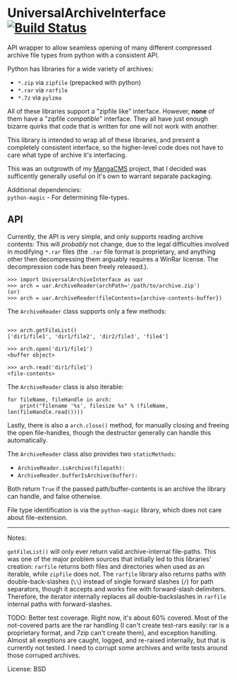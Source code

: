 UniversalArchiveInterface  [![Build Status](https://travis-ci.org/fake-name/UniversalArchiveInterface.svg?branch=master)](https://travis-ci.org/fake-name/UniversalArchiveInterface)
=========================

API wrapper to allow seamless opening of many different compressed archive file
types from python with a consistent API.

Python has libraries for a wide variety of archives:
 - `*.zip` via `zipfile` (prepacked with python)
 - `*.rar` via `rarfile`
 - `*.7z` via `pylzma`

All of these libraries support a "zipfile like" interface. However, **none**
of them have a "zipfile *compatible*" interface. They all have just enough
bizarre quirks that code that is written for one will not work with another.

This library is intended to wrap all of these libraries, and present a
completely consistent interface, so the higher-level code does not have to care
what type of archive it's interfacing.

This was an outgrowth of my [MangaCMS](https://github.com/fake-name/MangaCMS/)
project, that I decided was sufficently generally useful on it's own
to warrant separate packaging.

Additional dependencies:  
`python-magic` - For determining file-types.


API
---

Currently, the API is very simple, and only supports reading archive contents:
This will *probably* not change, due to the legal difficulties involved in 
modifying `*.rar` files (the `.rar` file format is proprietary, and anything
other then decompressing them arguably requires a WinRar license. The 
decompression code has been freely released.).

```
>>> import UniversalArchiveInterface as uar
>>> arch = uar.ArchiveReader(archPath='/path/to/archive.zip')
(or)
>>> arch = uar.ArchiveReader(fileContents={archive-contents-buffer})
```

The `ArchiveReader` class supports only a few methods:

```

>>> arch.getFileList()
['dir1/file1', 'dir1/file2', 'dir2/file3', 'file4']

>>> arch.open('dir1/file1')
<buffer object>

>>> arch.read('dir1/file1')
<file-contents>

```

The `ArchiveReader` class is also iterable:

```
for fileName, fileHandle in arch:
    print("filename '%s', filesize %s" % (fileName, len(fileHandle.read())))

```

Lastly, there is also a `arch.close()` method, for manually closing and freeing
the open file-handles, though the destructor generally can handle this
automatically.


The `ArchiveReader` class also provides two `staticMethods`: 

 - `ArchiveReader.isArchive(filepath):` 
 - `ArchiveReader.bufferIsArchive(buffer):`

Both return `True` if the passed path/buffer-contents is an archive the 
library can handle, and false otherwise. 

File type identification is via the `python-magic` library, which does not care
about file-extension.


---

Notes:

`getFileList()` will only ever return valid archive-internal file-paths. This
was one of the major problem sources that initially led to this libraries'
creation: `rarfile` returns both files and directories when used as an
iterable, while `zipfile` does not. The `rarfile` library also returns paths
with double-back-slashes (`\\`) instead of single forward slashes (`/`) for
path separators, though it accepts and works fine with forward-slash delimiters.
Therefore, the iterator internally replaces all double-backslashes in `rarfile`
internal paths with forward-slashes.


TODO:
Better test coverage. Right now, it's about 60% covered.
Most of the not-covered parts are the rar handling (I can't create test-rars easily:
rar is a proprietary format, and 7zip can't create them), and exception handling.
Almost all exeptions are caught, logged, and re-raised internally, but that
is currently not tested. I need to corrupt some archives and write tests around
those corruped archives.

License:
BSD


